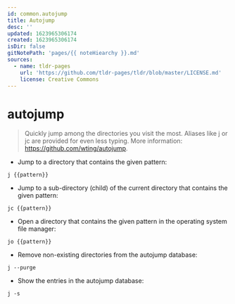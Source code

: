 ```yaml
---
id: common.autojump
title: Autojump
desc: ''
updated: 1623965306174
created: 1623965306174
isDir: false
gitNotePath: 'pages/{{ noteHiearchy }}.md'
sources:
  - name: tldr-pages
    url: 'https://github.com/tldr-pages/tldr/blob/master/LICENSE.md'
    license: Creative Commons
---
```

# autojump

> Quickly jump among the directories you visit the most.
> Aliases like j or jc are provided for even less typing.
> More information: <https://github.com/wting/autojump>.

- Jump to a directory that contains the given pattern:

`j {{pattern}}`

- Jump to a sub-directory (child) of the current directory that contains the given pattern:

`jc {{pattern}}`

- Open a directory that contains the given pattern in the operating system file manager:

`jo {{pattern}}`

- Remove non-existing directories from the autojump database:

`j --purge`

- Show the entries in the autojump database:

`j -s`

